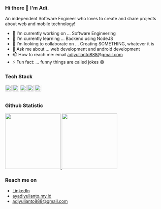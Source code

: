 ### Hi there 👋 I'm Adi.

An independent Software Engineer who loves to create and share projects about web and mobile technology!

- 🔭 I’m currently working on ... Software Engineering
- 🌱 I’m currently learning ... Backend using NodeJS
- 👯 I’m looking to collaborate on ... Creating SOMETHING, whatever it is
- 💬 Ask me about ... web development and android development
- 📫 How to reach me: email [adiyulianto888@gmail.com](mailto:adiyulianto888@gmail.com)
- ⚡ Fun fact: ... funny things are called jokes 😄

### Tech Stack
  <a href="#"><img align="left" alt="JavaScript" title="JavaScript" width="21px" src="https://upload.wikimedia.org/wikipedia/commons/9/99/Unofficial_JavaScript_logo_2.svg" /></a>
  <a href="https://nodejs.org/"><img align="left" alt="NodeJS" title="NodeJS" width="21px" src="https://seeklogo.com/images/N/nodejs-logo-FBE122E377-seeklogo.com.png" /></a>
  <a href="https://vuejs.org/"><img align="left" alt="Vue" title="Vue" width="21px" src="https://docs.vuejs.id/images/logo.png" /></a>
  <a href="https://hapi.dev/"><img align="left" alt="Hapi" title="Hapi (NodeJS HTTP Framework)" width="21px" src="https://avatars.githubusercontent.com/u/3774533?s=200&v=4" /></a>
  <a href="https://android.com/"><img align="left" alt="Android" title="Android" width="21px" src="https://upload.wikimedia.org/wikipedia/commons/thumb/3/31/Android_robot_head.svg/1200px-Android_robot_head.svg.png" /></a>
  <br>
  <br>
  
### Github Statistic
<p align="left">
<a href="https://github.com/ayadiyulianto">
  <img height="180em" src="https://github-readme-stats-eight-theta.vercel.app/api?username=ayadiyulianto&show_icons=true&theme=algolia&include_all_commits=true&count_private=true"/>
  <img height="180em" src="https://github-readme-stats-eight-theta.vercel.app/api/top-langs/?username=ayadiyulianto&layout=compact&langs_count=8&theme=algolia"/>
</a>
</p>

### Reach me on
- [LinkedIn](https://linkedin.com/in/ayadiyulianto/)
- [ayadiyulianto.my.id](https://ayadiyulianto.my.id)
- [adiyulianto888@gmail.com](mailto:adiyulianto888@gmail.com)
